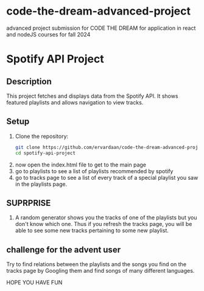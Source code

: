# code-the-dream-advanced-project
advanced project submission for CODE THE DREAM for application in react and nodeJS courses for fall 2024

# Spotify API Project

## Description
This project fetches and displays data from the Spotify API. It shows featured playlists and allows navigation to view tracks.

## Setup

1. Clone the repository:
   ```sh
   git clone https://github.com/ervardaan/code-the-dream-advanced-project.git
   cd spotify-api-project
2. now open the index.html file to get to the main page
3. go to playlists to see a list of playlists recommended by spotify
4. go to tracks page to see a list of every track of a special playlist you saw in the playlists page.

## SUPRPRISE
1. A random generator shows you the tracks of one of the playlists but you don't know which one. Thus if you refresh the tracks page, you will be able to see some new tracks pertaining to some new playlist.

## challenge for the advent user
Try to find relations between the playlists and the songs you find on the tracks page by Googling them and find songs of many different languages.

HOPE YOU HAVE FUN
